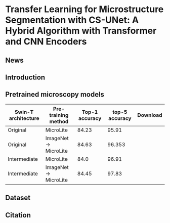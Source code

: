 # Transfer Learning for Microstructure Segmentation with CS-UNet: A Hybrid Algorithm with Transformer and CNN Encoders
## News

## Introduction

## Pretrained microscopy models

| Swin-T architecture | Pre-training method |Top-1 accuracy|top-5 accuracy | Download|
| --- | --- | --- | --- | --- |
| Original | MicroLite | 84.23 | 95.91 |  |
| Original | ImageNet → MicroLite  | 84.63 | 96.353  |  |
| Intermediate | MicroLite | 84.0 | 96.91  |   |
| Intermediate | ImageNet → MicroLite | 84.45 | 97.83 |  |


## Dataset

## Citation


